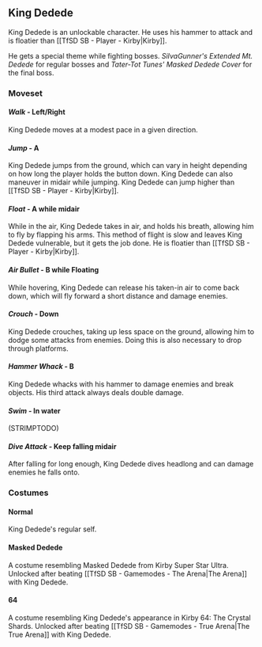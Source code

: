 ## King Dedede

King Dedede is an unlockable character. He uses his hammer to attack and is floatier than [[TfSD SB - Player - Kirby|Kirby]].

He gets a special theme while fighting bosses. *SiIvaGunner's Extended Mt. Dedede* for regular bosses and *Tater-Tot Tunes' Masked Dedede Cover* for the final boss.
### Moveset
#### *Walk -* Left/Right
King Dedede moves at a modest pace in a given direction.
#### *Jump -* A
King Dedede jumps from the ground, which can vary in height depending on how long the player holds the button down. King Dedede can also maneuver in midair while jumping. King Dedede can jump higher than [[TfSD SB - Player - Kirby|Kirby]].
#### *Float -* A while midair
While in the air, King Dedede takes in air, and holds his breath, allowing him to fly by flapping his arms. This method of flight is slow and leaves King Dedede vulnerable, but it gets the job done. He is floatier than [[TfSD SB - Player - Kirby|Kirby]].
#### *Air Bullet -* B while Floating
While hovering, King Dedede can release his taken-in air to come back down, which will fly forward a short distance and damage enemies.
#### *Crouch -* Down
King Dedede crouches, taking up less space on the ground, allowing him to dodge some attacks from enemies. Doing this is also necessary to drop through platforms.
#### *Hammer Whack -* B
King Dedede whacks with his hammer to damage enemies and break objects. His third attack always deals double damage.
#### *Swim -* In water
(STRIMPTODO)
#### *Dive Attack -* Keep falling midair
After falling for long enough, King Dedede dives headlong and can damage enemies he falls onto.
### Costumes
#### Normal
King Dedede's regular self.
#### Masked Dedede
A costume resembling Masked Dedede from Kirby Super Star Ultra. Unlocked after beating [[TfSD SB - Gamemodes - The Arena|The Arena]] with King Dedede.
#### 64
A costume resembling King Dedede's appearance in Kirby 64: The Crystal Shards. Unlocked after beating [[TfSD SB - Gamemodes - True Arena|The True Arena]] with King Dedede.